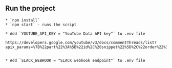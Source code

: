 ## Run the project

    * `npm install`
    * `npm start` - runs the script

    * Add `YOUTUBE_API_KEY = "YouTube Data API key"` to .env file

    https://developers.google.com/youtube/v3/docs/commentThreads/list?apix_params=%7B%22part%22%3A%5B%22id%2C%20snippet%22%5D%2C%22order%22%3A%22relevance%22%2C%22videoId%22%3A%223VHCxuxtuL8%22%7D


    * Add `SLACK_WEBHOOK = "SLACK webhook endpoint"` to .env file
